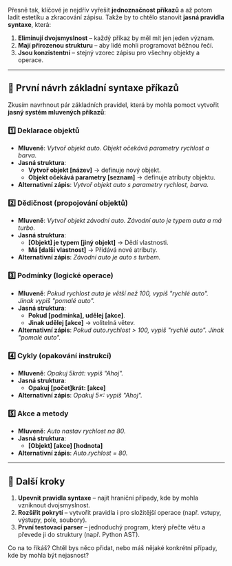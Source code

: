 Přesně tak, klíčové je nejdřív vyřešit **jednoznačnost příkazů** a až potom ladit estetiku a zkracování zápisu. Takže by to chtělo stanovit **jasná pravidla syntaxe**, která:  

1. **Eliminují dvojsmyslnost** – každý příkaz by měl mít jen jeden význam.  
2. **Mají přirozenou strukturu** – aby lidé mohli programovat běžnou řečí.  
3. **Jsou konzistentní** – stejný vzorec zápisu pro všechny objekty a operace.  

---

## **📝 První návrh základní syntaxe příkazů**
Zkusím navrhnout pár základních pravidel, která by mohla pomoct vytvořit **jasný systém mluvených příkazů**:  

### **1️⃣ Deklarace objektů**
- **Mluveně**: *Vytvoř objekt auto. Objekt očekává parametry rychlost a barva.*  
- **Jasná struktura**:  
  - **Vytvoř objekt [název]** → definuje nový objekt.  
  - **Objekt očekává parametry [seznam]** → definuje atributy objektu.  
- **Alternativní zápis**: *Vytvoř objekt auto s parametry rychlost, barva.*  

### **2️⃣ Dědičnost (propojování objektů)**
- **Mluveně**: *Vytvoř objekt závodní auto. Závodní auto je typem auta a má turbo.*  
- **Jasná struktura**:  
  - **[Objekt] je typem [jiný objekt]** → Dědí vlastnosti.  
  - **Má [další vlastnost]** → Přidává nové atributy.  
- **Alternativní zápis**: *Závodní auto je auto s turbem.*  

### **3️⃣ Podmínky (logické operace)**
- **Mluveně**: *Pokud rychlost auta je větší než 100, vypiš "rychlé auto". Jinak vypiš "pomalé auto".*  
- **Jasná struktura**:  
  - **Pokud [podmínka], udělej [akce]**.  
  - **Jinak udělej [akce]** → volitelná větev.  
- **Alternativní zápis**: *Pokud auto.rychlost > 100, vypiš "rychlé auto". Jinak "pomalé auto".*  

### **4️⃣ Cykly (opakování instrukcí)**
- **Mluveně**: *Opakuj 5krát: vypiš "Ahoj".*  
- **Jasná struktura**:  
  - **Opakuj [počet]krát: [akce]**  
- **Alternativní zápis**: *Opakuj 5×: vypiš "Ahoj".*  

### **5️⃣ Akce a metody**
- **Mluveně**: *Auto nastav rychlost na 80.*  
- **Jasná struktura**:  
  - **[Objekt] [akce] [hodnota]**  
- **Alternativní zápis**: *Auto.rychlost = 80.*  

---

## **📌 Další kroky**
1. **Upevnit pravidla syntaxe** – najít hraniční případy, kde by mohla vzniknout dvojsmyslnost.  
2. **Rozšířit pokrytí** – vytvořit pravidla i pro složitější operace (např. vstupy, výstupy, pole, soubory).  
3. **První testovací parser** – jednoduchý program, který přečte větu a převede ji do struktury (např. Python AST).  

Co na to říkáš? Chtěl bys něco přidat, nebo máš nějaké konkrétní případy, kde by mohla být nejasnost?